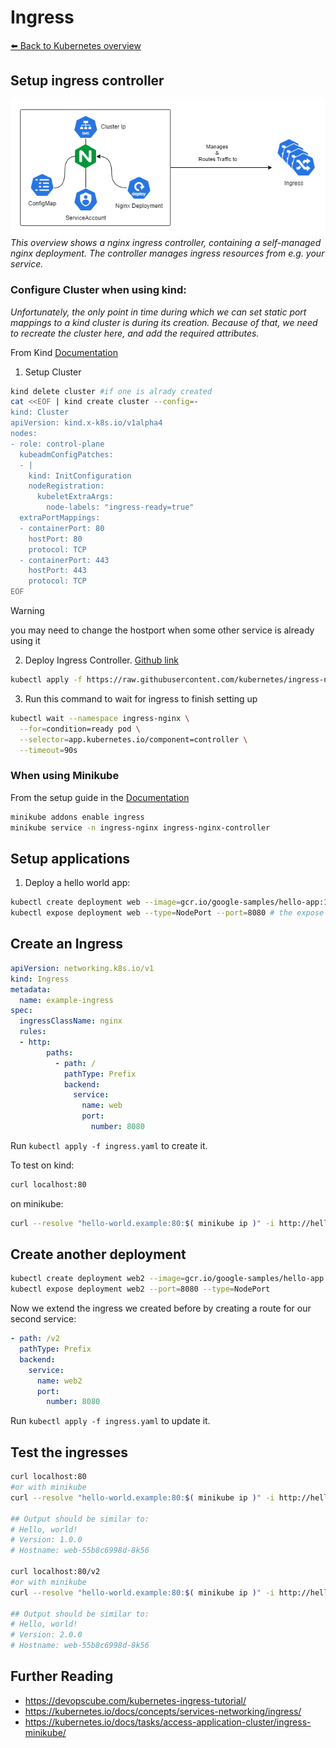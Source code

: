 # Ingress
[⬅️ Back to Kubernetes overview](README.md)


## Setup ingress controller
![Ingress Controller](./kubernetes/ingress.png)
_This overview shows a nginx ingress controller, containing a self-managed nginx deployment. The controller manages ingress resources from e.g. your service._


### Configure Cluster when using kind:
_Unfortunately, the only point in time during which we can set static port mappings to a kind cluster is during its creation. Because of that, we need to recreate the cluster here, and add the required attributes._

From Kind [Documentation](https://kind.sigs.k8s.io/docs/user/ingress/)
1. Setup Cluster

```sh
kind delete cluster #if one is alrady created
cat <<EOF | kind create cluster --config=-
kind: Cluster
apiVersion: kind.x-k8s.io/v1alpha4
nodes:
- role: control-plane
  kubeadmConfigPatches:
  - |
    kind: InitConfiguration
    nodeRegistration:
      kubeletExtraArgs:
        node-labels: "ingress-ready=true"
  extraPortMappings:
  - containerPort: 80
    hostPort: 80
    protocol: TCP
  - containerPort: 443
    hostPort: 443
    protocol: TCP
EOF
```
> [!WARNING]
> you may need to change the hostport when some other service is already using it


2. Deploy Ingress Controller. [Github link](https://github.com/kubernetes/ingress-nginx)
```sh
kubectl apply -f https://raw.githubusercontent.com/kubernetes/ingress-nginx/main/deploy/static/provider/kind/deploy.yaml
```

3. Run this command to wait for ingress to finish setting up
```sh
kubectl wait --namespace ingress-nginx \
  --for=condition=ready pod \
  --selector=app.kubernetes.io/component=controller \
  --timeout=90s
```

### When using Minikube
From the setup guide in the [Documentation](https://kubernetes.io/docs/tasks/access-application-cluster/ingress-minikube/) 

```sh
minikube addons enable ingress
minikube service -n ingress-nginx ingress-nginx-controller
```

## Setup applications 

1. Deploy a hello world app:
```sh
kubectl create deployment web --image=gcr.io/google-samples/hello-app:1.0
kubectl expose deployment web --type=NodePort --port=8080 # the expose command creates a service of type node port for the web deployment
```

## Create an Ingress 
```yaml
apiVersion: networking.k8s.io/v1
kind: Ingress
metadata:
  name: example-ingress
spec:
  ingressClassName: nginx
  rules:
  - http:
        paths:
          - path: /
            pathType: Prefix
            backend:
              service:
                name: web
                port:
                  number: 8080
```
Run `kubectl apply -f ingress.yaml` to create it.

To test
on kind:
```sh
curl localhost:80
```

on minikube:

```sh
curl --resolve "hello-world.example:80:$( minikube ip )" -i http://hello-world.example
```
## Create another deployment

```sh
kubectl create deployment web2 --image=gcr.io/google-samples/hello-app:2.0
kubectl expose deployment web2 --port=8080 --type=NodePort
```

Now we extend the ingress we created before by creating a route for our second service:

```yaml
- path: /v2
  pathType: Prefix
  backend:
    service:
      name: web2
      port:
        number: 8080
```

Run `kubectl apply -f ingress.yaml` to update it.
## Test the ingresses
```sh
curl localhost:80
#or with minikube
curl --resolve "hello-world.example:80:$( minikube ip )" -i http://hello-world.example

## Output should be similar to:
# Hello, world!
# Version: 1.0.0
# Hostname: web-55b8c6998d-8k56

curl localhost:80/v2
#or with minikube
curl --resolve "hello-world.example:80:$( minikube ip )" -i http://hello-world.example/v2

## Output should be similar to:
# Hello, world!
# Version: 2.0.0
# Hostname: web-55b8c6998d-8k56


```

## Further Reading

- https://devopscube.com/kubernetes-ingress-tutorial/ 
- https://kubernetes.io/docs/concepts/services-networking/ingress/ 
- https://kubernetes.io/docs/tasks/access-application-cluster/ingress-minikube/
